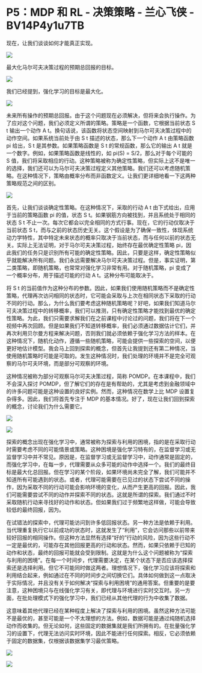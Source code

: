 # P5：MDP 和 RL - 决策策略 - 兰心飞侠 - BV14P4y1u7TB

现在，让我们谈谈如何才能真正实现。

![](img/0c2f7ba8374854ab08230eef2fa6ec63_1.png)

最大化马尔可夫决策过程的预期总回报的目标。

![](img/0c2f7ba8374854ab08230eef2fa6ec63_3.png)

我们已经提到，强化学习的目标是最大化。

![](img/0c2f7ba8374854ab08230eef2fa6ec63_5.png)

未来所有操作的预期总回报。由于这个问题现在必须解决，但将来会执行操作。为了应对这个问题，我们必须定义所谓的策略。策略是一个函数，它根据当前状态 S t 输出一个动作 A t。换句话说，该函数将状态空间映射到马尔可夫决策过程中的动作空间。如果系统当前处于由 S t 描述的状态，那么下一个动作 A t 由策略函数 pi 给出，S t 是其参数。如果策略函数是 S t 的常规函数，那么它的输出 A t 就是一个数字。例如，如果策略函数是线性的，如 pi(S) = S/2，那么对于每个可能的 S 值，我们将采取相应的行动。这种策略被称为确定性策略，但实际上这不是唯一的选择，我们还可以为马尔可夫决策过程定义其他策略。我们还可以考虑随机策略。在这种情况下，策略由概率分布而非函数定义。让我们更详细地看一下这两种策略规范之间的区别。

![](img/0c2f7ba8374854ab08230eef2fa6ec63_7.png)

首先，让我们谈谈确定性策略。在这种情况下，采取的行动 A t 由下式给出，应用于当前的策略函数 pi 的值，状态 S t。如果钢筋方向被找到，并且系统处于相同的状态 S t 不止一次。每次它都会以完全相同的方式行事。现在，它的行动仅取决于当前状态 S t，而与之前的状态历史无关。这个假设是为了确保一致性，体现系统动力学特性，其中特定未来状态的概率只取决于当前状态，而与任何以前的状态无关。实际上无法证明，对于马尔可夫决策过程，始终存在最优确定性策略 pi，因此我们的任务只是识别所有可能的确定性策略。因此，只要是这样，确定性策略似乎就能解决所有问题。我们永远需要解决马尔可夫决策过程。但是，事实证明，第二类策略，即随机策略，也常常对强化学习非常有用。对于随机策略，pi 变成了一个概率分布，用于描述可能的行动 A t。这种分布可能取决于。

将 S t 的当前值作为这种分布的参数。因此，如果我们使用随机策略而不是确定性策略，代理再次访问相同的状态时，它可能会采取与上次在相同状态下采取的行动不同的行动。那么，为什么我们要考虑这种随机策略呢？好吧，如果我们知道马尔可夫决策过程中的转移概率，我们可以推测，只有确定性策略才能找到最优的确定性策略。为此，我们只需要求解我们在之前课程中讨论过的问题，我们将在下一个视频中再次回顾。但是如果我们不知道转移概率，我们必须通过数据估计它们，并再次利用贝尔曼方程来解决问题，否则我们就必须依赖于强化学习方法的样本。在这种情况下，随机化动作，遵循一些随机策略，可能会提供一些探索的空间，以便更好地估计模型。我会马上回到探索的概念，但首先让我提到还有第二种情况，当使用随机策略时可能是可取的。发生这种情况时，我们处理的环境并不是完全可观察的马尔可夫环境，而是部分可观察的环境。

这种情况被称为部分可观察马尔可夫决策过程，简称 POMDP。在本课程中，我们不会深入探讨 POMDP，但了解它们的存在是有帮助的，尤其是考虑到金融领域中的许多问题可能是这种设置的良好实例。然而，这种情况在数学上比 MDP 设置复杂得多。因此，我们将首先专注于 MDP 的基本情况。好了，现在让我们回到探索的概念，讨论我们为什么需要它。

![](img/0c2f7ba8374854ab08230eef2fa6ec63_9.png)

![](img/0c2f7ba8374854ab08230eef2fa6ec63_10.png)

探索的概念出现在强化学习中，通常被称为探索与利用的困境，指的是在采取行动时需要考虑不同的可能情景或策略。这种困境是强化学习特有的，在监督学习或无监督学习中并不常见。原因是，在监督学习或无监督学习中，动作通常是固定的，而强化学习中，在每一步，代理需要从众多可能的动作中选择一个。我们的最终目标是最大化总回报。但在学习的某个阶段，如果环境尚未完全了解，我们可能并不知道所有可能遇到的状态。或者，代理可能需要在已见过的状态下尝试不同的操作，因为采取不同的行动可能会影响环境的变化，从而产生更高的回报。因此，我们可能需要尝试不同的动作并探索不同的状态。这就是所谓的探索。我们通过不时采取随机行动来寻找好的动作和状态。但如果我们过于频繁地这样做，可能会导致较低的最终回报，因为。

在试错法的探索中，代理可能访问到许多低回报状态。另一种方法是依赖于利用。当代理重复执行它以前成功的状态时，这就发生了“利用”，它会访问那些以前带来较好回报的相同操作。但这种方法显然有选择“好的”行动的风险，因为这些行动不一定是最优的，可能存在其他回报更高的行动和状态。然而，如果只依赖于已知的动作和状态，最终的回报可能就会受到限制。这就是为什么这个问题被称为“探索与利用的困境”。在每一个时间步，代理需要决定，在某个状态下是否应该选择探索还是选择利用。但它不可能同时做这两者。理想情况下，强化学习应该将探索和利用结合起来，例如通过在不同的时间步之间切换它们。具体如何做到这一点取决于实际情况，并且没有关于如何解决“探索与利用困境”的通用答案。但重要的是要注意，这种困境只与在线强化学习有关，即代理与环境进行实时交互时。另一方面，在批处理模式下的强化学习中，我们已经从其他代理的行为中收集了数据。

这意味着其他代理已经在某种程度上解决了探索与利用的困境。虽然这种方法可能不是最优的，甚至可能是一个不太理想的方法。例如，数据可能是通过纯随机选择动作而收集的。但无论如何，这些固定的数据集就是我们所拥有的。在批量强化学习的设置下，代理无法访问实时环境，因此不能进行任何探索。相反，它必须依赖于固定的数据集，仅根据该数据集学习最优策略。

![](img/0c2f7ba8374854ab08230eef2fa6ec63_12.png)

![](img/0c2f7ba8374854ab08230eef2fa6ec63_13.png)

